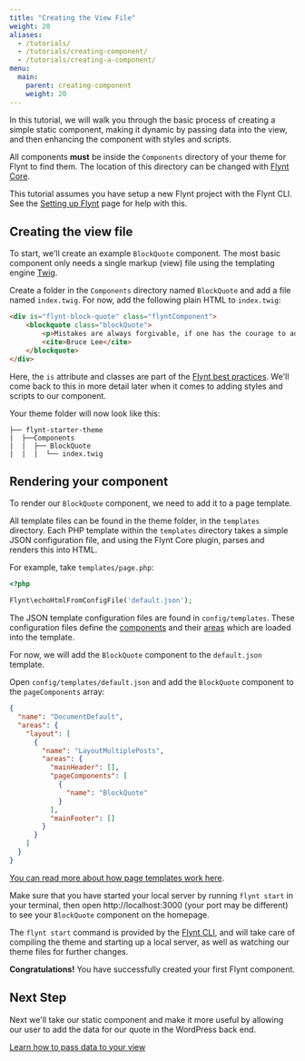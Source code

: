 ```yaml
---
title: "Creating the View File"
weight: 20
aliases:
  - /tutorials/
  - /tutorials/creating-component/
  - /tutorials/creating-a-component/
menu:
  main:
    parent: creating-component
    weight: 20
---
```


In this tutorial, we will walk you through the basic process of creating a simple static component, making it dynamic by passing data into the view, and then enhancing the component with styles and scripts.

All components **must** be inside the `Components` directory of your theme for Flynt to find them. The location of this directory can be changed with [Flynt Core](/documentation/core/api/#flynt-componentpath).

<div class="alert alert-info">This tutorial assumes you have setup a new Flynt project with the Flynt CLI. See the <a href="/documentation/getting-started/setting-up-flynt/">Setting up Flynt</a> page for help with this.</div>

## Creating the view file
To start, we'll create an example `BlockQuote` component. The most basic component only needs a single markup (view) file using the templating engine [Twig](https://twig.sensiolabs.org/).

Create a folder in the `Components` directory named `BlockQuote` and add a file named `index.twig`. For now, add the following plain HTML to `index.twig`:

```html
<div is="flynt-block-quote" class="flyntComponent">
    <blockquote class="blockQuote">
        <p>Mistakes are always forgivable, if one has the courage to admit them.</p>
        <cite>Bruce Lee</cite>
    </blockquote>
</div>
```

Here, the `is` attribute and classes are part of the [Flynt best practices](/tutorials/best-practices/styles). We'll come back to this in more detail later when it comes to adding styles and scripts to our component.

Your theme folder will now look like this:

```
├── flynt-starter-theme
|  ├──Components
|  |  ├── BlockQuote
|  |  |  └── index.twig
```

## Rendering your component
To render our `BlockQuote` component, we need to add it to a page template.

All template files can be found in the theme folder, in the `templates` directory. Each PHP template within the `templates` directory takes a simple JSON configuration file, and using the Flynt Core plugin, parses and renders this into HTML.

For example, take `templates/page.php`:

```php
<?php

Flynt\echoHtmlFromConfigFile('default.json');
```

The JSON template configuration files are found in `config/templates`. These configuration files define the [components](/documentation/components/what-is-component) and their [areas](/documentation/components/what-is-component/#what-is-an-area) which are loaded into the template.

For now, we will add the `BlockQuote` component to the `default.json` template.

Open `config/templates/default.json` and add the `BlockQuote` component to the `pageComponents` array:

```json
{
  "name": "DocumentDefault",
  "areas": {
    "layout": [
      {
        "name": "LayoutMultiplePosts",
        "areas": {
          "mainHeader": [],
          "pageComponents": [
            {
              "name": "BlockQuote"
            }
          ],
          "mainFooter": []
        }
      }
    ]
  }
}
```

[You can read more about how page templates work here](/documentation/configuration/page-templates/#configuring-page-templates).

Make sure that you have started your local server by running `flynt start` in your terminal, then open http://localhost:3000 (your port may be different) to see your `BlockQuote` component on the homepage.

The `flynt start` command is provided by the [Flynt CLI](https://github.com/flyntwp/flynt-cli), and will take care of compiling the theme and starting up a local server, as well as watching our theme files for further changes.

**Congratulations!** You have successfully created your first Flynt component.

<div class="alert alert-steps">
  <h2>Next Step</h2>

  <p>Next we'll take our static component and make it more useful by allowing our user to add the data for our quote in the WordPress back end.</p>

  <p><a href="/tutorials/creating-component/passing-data-view/" class="button button--primary">Learn how to pass data to your view</a></p>
</div>
